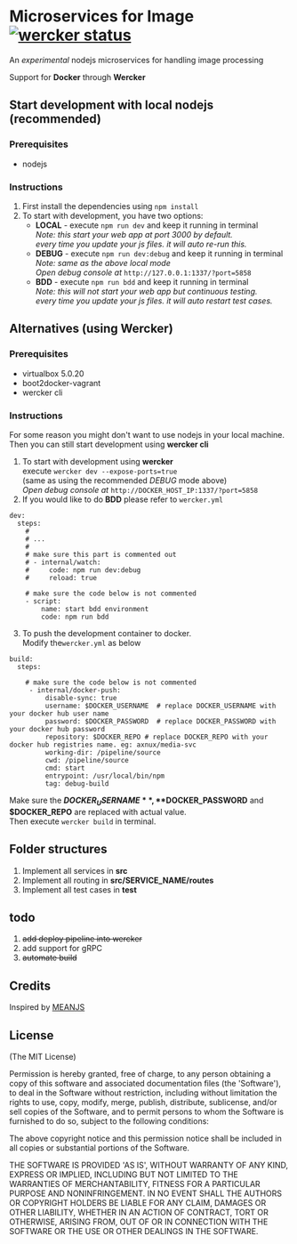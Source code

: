 # Microservices for Image [![wercker status](https://app.wercker.com/status/812f92fff4a3e5c610d61d083dd73194/s "wercker status")](https://app.wercker.com/project/bykey/812f92fff4a3e5c610d61d083dd73194)

An *experimental* nodejs microservices for handling image processing

Support for **Docker** through **Wercker**

## Start development with local nodejs (recommended)
### Prerequisites  
- nodejs  

### Instructions  
1. First install the dependencies using `npm install`  
2. To start with development, you have two options:  
   - **LOCAL** - execute `npm run dev` and keep it running in terminal  
       *Note: this start your web app at port 3000 by default.*  
       *every time you update your js files. it will auto re-run this.*  
   - **DEBUG** - execute `npm run dev:debug` and keep it running in terminal  
       *Note: same as the above local mode*  
       *Open debug console at* `http://127.0.0.1:1337/?port=5858`  
   - **BDD** - execute `npm run bdd` and keep it running in terminal  
       *Note: this will not start your web app but continuous testing.*  
       *every time you update your js files. it will auto restart test cases.*  

## Alternatives (using Wercker)
### Prerequisites  
- virtualbox 5.0.20  
- boot2docker-vagrant  
- wercker cli  

### Instructions  
For some reason you might don't want to use nodejs in your local machine.   
Then you can still start development using **wercker cli**  
1. To start with development using **wercker**  
    execute `wercker dev --expose-ports=true`   
     (same as using the recommended *DEBUG* mode above)    
     *Open debug console at* `http://DOCKER_HOST_IP:1337/?port=5858`   
2. If you would like to do **BDD** please refer to `wercker.yml`  
```
dev:
  steps:
    #
    # ...
    #
    # make sure this part is commented out
    # - internal/watch:
    #     code: npm run dev:debug
    #     reload: true

    # make sure the code below is not commented
    - script:
        name: start bdd environment
        code: npm run bdd

```  
3. To push the development container to docker.  
    Modify the`wercker.yml` as below  
```
build:
  steps:

    # make sure the code below is not commented  
     - internal/docker-push:
         disable-sync: true
         username: $DOCKER_USERNAME  # replace DOCKER_USERNAME with your docker hub user name
         password: $DOCKER_PASSWORD  # replace DOCKER_PASSWORD with your docker hub password
         repository: $DOCKER_REPO # replace DOCKER_REPO with your docker hub registries name. eg: axnux/media-svc
         working-dir: /pipeline/source
         cwd: /pipeline/source
         cmd: start
         entrypoint: /usr/local/bin/npm
         tag: debug-build

```
Make sure the **$DOCKER_USERNAME**, **$DOCKER_PASSWORD** and **$DOCKER_REPO** are replaced with actual value.  
Then execute `wercker build` in terminal.  

## Folder structures
1. Implement all services in **src**  
2. Implement all routing in **src/SERVICE_NAME/routes**  
3. Implement all test cases in **test**

## todo
1. ~~add deploy pipeline into wercker~~
2. add support for gRPC
3. ~~automate build~~


## Credits
Inspired by [MEANJS](https://github.com/meanjs/mean/)

## License
(The MIT License)

Permission is hereby granted, free of charge, to any person obtaining
a copy of this software and associated documentation files (the
'Software'), to deal in the Software without restriction, including
without limitation the rights to use, copy, modify, merge, publish,
distribute, sublicense, and/or sell copies of the Software, and to
permit persons to whom the Software is furnished to do so, subject to
the following conditions:

The above copyright notice and this permission notice shall be
included in all copies or substantial portions of the Software.

THE SOFTWARE IS PROVIDED 'AS IS', WITHOUT WARRANTY OF ANY KIND,
EXPRESS OR IMPLIED, INCLUDING BUT NOT LIMITED TO THE WARRANTIES OF
MERCHANTABILITY, FITNESS FOR A PARTICULAR PURPOSE AND NONINFRINGEMENT.
IN NO EVENT SHALL THE AUTHORS OR COPYRIGHT HOLDERS BE LIABLE FOR ANY
CLAIM, DAMAGES OR OTHER LIABILITY, WHETHER IN AN ACTION OF CONTRACT,
TORT OR OTHERWISE, ARISING FROM, OUT OF OR IN CONNECTION WITH THE
SOFTWARE OR THE USE OR OTHER DEALINGS IN THE SOFTWARE.
